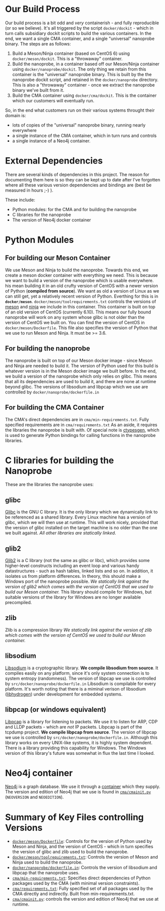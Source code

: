 # Our Build Process
Our build process is a bit odd and _very_ containerish - and fully reproducible (or so we believe).
It's all triggered by the script ```docker/dockit``` - which in turn calls subsidiary dockit scripts to build the various containers.
In the end, we want a single CMA container, and a single "universal" nanoprobe binary.
The steps are as follows:
 1. Build a Meson/Ninja container (based on CentOS 6) using ```docker/meson/dockit```.
 This is a "throwaway" container.
 2. Build the nanoprobe, in a container based off our Meson/Ninja container using ```docker/nanoprobe/dockit```.
 The only thing we retain from this container is the "universal" nanoprobe binary.
 This is built by the the nanoprobe dockit script, and retained in the ```docker/nanoprobe``` directory.
 This is also a "throwaway" container - once we extract the nanoprobe binary we've built from it.
 3. Build the CMA container using ```docker/cma/dockit```.
 This is the container which our customers will eventually run.
 
 So, in the end what customers run on their various systems throught their domain is:
  - lots of copies of the "universal" nanoprobe binary, running nearly everywhere
  - a single instance of the CMA container, which in turn runs and controls
  - a single instance of a Neo4j container.
# External Dependencies
There are several kinds of dependencies in this project.
The reason for documenting them here is so they can be kept up to date
after I've forgotten where all these various version dependencies and bindings are (best be measured in hours ;-) ).

These include:
  - Python modules: for the CMA and for building the nanoprobe
  - C libraries for the nanoprobe
  - The version of Neo4j docker container
# Python Modules
## For building our Meson Container
We use Meson and Ninja to build the nanoprobe.
Towards this end, we create a meson docker container with everything we need.
This is because we want to build a version of the nanoprobe which is usable everywhere.
his mean building it in an old crufty version of CentOS with a newer version of Python (**compiled from source**).
We want as old a version of Linux as we can still get, yet a relatively recent version of Python.
Everthing for this is in **```docker/meson```**.
```docker/meson/toolrequirements.txt``` controls
the versions of [meson](https://mesonbuild.com/) and [ninja](https://ninja-build.org/) we include in this container.
This container is built on top of an old version of CentOS (currently 6.10).
This means our fully bound nanoprobe will work on any system whose glibc is not older than the version of CentOS we built on.
You can find the version of CentOS in ```docker/meson/Dockerfile```.
This file also specifies the version of Python that we use to run Meson and Ninja.
It must be >= 3.6.
## For building the nanoprobe
The nanoprobe is built on top of our Meson docker image - since Meson and Ninja are needed to build it.
The version of Python used for this build is whatever version is in the Meson docker image we built before.
In the end, we build a version of the nanoprobe which only relies on glibc.
This means that all its dependencies are used to
build it, and there are none at runtime beyond glibc.
The versions of libsodium and libpcap which we use are controlled by ```docker/nanoprobe/dockerfile.in```
## For building the CMA Container
The CMA's direct dependencies are in ```cma/min-requirements.txt```.
Fully specified requirements are in ```cma/requirements.txt```
As an aside, it requires the libraries the nanoprobe is built with.
Of special note is [ctypesgen](https://github.com/davidjamesca/ctypesgen), which is used to generate Python bindings for calling functions in the nanoprobe libraries.
# C libraries for building the Nanoprobe
These are the libraries the nanoprobe uses:
## glibc
[Glibc](https://www.gnu.org/software/libc/) is the GNU C library.
It is the only library which we dynamically link to be referenced as a shared library.
Every Linux machine has a version of glibc, which we will then use at runtime.
This will work nicely, provided that the version of glibc installed on the target machine is
no older than the one we built against.
_All other libraries are statically linked_.
## glib2
[Glib2](https://wiki.gnome.org/Projects/GLib) is a C library (not the same as glibc or libc),
which provides some higher-level constructs including an event loop and various handy datastructures - such as hash tables, linked lists and so on.
In addition, it isolates us from platform differences.
In theory, this should make a Windows port of the nanoprobe possible.
_We statically link against the version of glib2 which comes with the version of CentOS that we used to build our Meson container._
This library should compile for Windows, but suitable versions of the library for Windows are no longer available precompiled.
## zlib
Zlib is a compression library
_We statically link against the version of zlib which comes with the version of CentOS we used to build our Meson container._
## libsodium
[Libsodium](https://github.com/jedisct1/libsodium) is a cryptographic library.
**We compile libsodium from source**.
It compiles easily on any platform, since it's only system connection is to system entropy (randomness).
The version of libpcap we use is controlled by ```src/docker/nanoprobe/dockerfile.in```
Libsodium is compilable for every platform.
It's worth noting that there is a miminal verison of libsodium ([libhydrogen](https://github.com/jedisct1/libhydrogen)) under development for
embedded systems.
## libpcap (or windows equivalent)
[Libpcap](https://www.tcpdump.org/) is a library for listening to packets.
We use it to listen for ARP, CDP and LLDP packets - which are _not_ IP packets.
Libpcap is part of the tcpdump project.
**We compile libpcap from source**.
The version of libpcap we use is controlled by ```src/docker/nanoprobe/dockerfile.in```.
Although this library works on every UNIX-like systems, it is highly system dependent.
There is a library providing this capability for Windows.
The Windows version of this library's future was somewhat in flux the last time I looked.
# Neo4j container
[Neo4j](https://neo4j.com/) is a graph database.
We use it through a [container](https://hub.docker.com/_/neo4j) which they supply.
The version and edition of Neo4j that we use is found in
[```cma/cmainit.py```](https://github.com/assimilation/assimilation-official/blob/rel_2_dev/cma/cmainit.py) (```NEOVERSION``` and ```NEOEDITION```).
  
# Summary of Key Files controlling Versions
  - [```docker/meson/Dockerfile```](https://github.com/assimilation/assimilation-official/blob/rel_2_dev/docker/meson/Dockerfile): Controls for the version of Python used by Meson and Ninja, and the version of CentOS - which in turn specifies the version of glibc and zlib used to build the nanoprobe.
  - [```docker/meson/toolrequirements.txt```](https://github.com/assimilation/assimilation-official/blob/rel_2_dev/docker/meson/toolrequirements.txt): Controls the version of Meson and Ninja used to build the nanoprobe.
  - [```docker/nanoprobe/dockerfile.in```](https://github.com/assimilation/assimilation-official/blob/rel_2_dev/docker/nanoprobe/dockerfile.in): Controls the version of libsodium and libpcap that the nanoprobe uses.
  - [```cma/min-requirements.txt```](https://github.com/assimilation/assimilation-official/blob/rel_2_dev/cma/min-requirements.txt): Specifies direct dependencies of Python packages used by the CMA (with minimal version constraints).
  - [```cma/requirements.txt```](https://github.com/assimilation/assimilation-official/blob/rel_2_dev/cma/requirement.txt): Fully specified set of all packages used by the CMA directly and indirectly.
  Built from min-requirements.txt.
  - [```cma/cmainit.py```](https://github.com/assimilation/assimilation-official/blob/rel_2_dev/cma/cmainit.py): controls the version and edition of Neo4j that we use at runtime.
